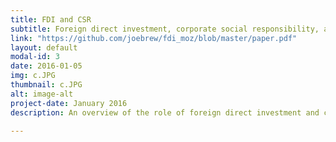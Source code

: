 ```yaml
---
title: FDI and CSR
subtitle: Foreign direct investment, corporate social responsibility, and malaria control in Mozambique
link: "https://github.com/joebrew/fdi_moz/blob/master/paper.pdf"
layout: default
modal-id: 3
date: 2016-01-05
img: c.JPG
thumbnail: c.JPG
alt: image-alt
project-date: January 2016
description: An overview of the role of foreign direct investment and corporate social responsibility in malaria control in Mozambique.

---
```

